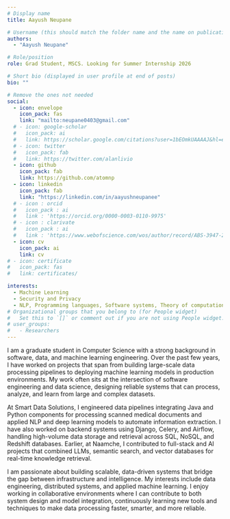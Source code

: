 ```yaml
---
# Display name
title: Aayush Neupane

# Username (this should match the folder name and the name on publications)
authors:
  - "Aayush Neupane"

# Role/position
role: Grad Student, MSCS. Looking for Summer Internship 2026

# Short bio (displayed in user profile at end of posts)
bio: ""

# Remove the ones not needed
social:
  - icon: envelope
    icon_pack: fas
    link: "mailto:neupane0403@gmail.com"
  # - icon: google-scholar
  #   icon_pack: ai
  #   link: https://scholar.google.com/citations?user=1bEOmkUAAAAJ&hl=en
  # - icon: twitter
  #   icon_pack: fab
  #   link: https://twitter.com/alanlivio
  - icon: github
    icon_pack: fab
    link: https://github.com/atomnp
  - icon: linkedin
    icon_pack: fab
    link: "https://linkedin.com/in/aayushneupanee"
  # - icon : orcid
  #   icon_pack : ai
  #   link : 'https://orcid.org/0000-0003-0110-9975'
  # - icon : clarivate
  #   icon_pack : ai
  #   link : 'https://www.webofscience.com/wos/author/record/ABS-3947-2022'
  - icon: cv
    icon_pack: ai
    link: cv
# - icon: certificate
#   icon_pack: fas
#   link: certificates/

interests:
  - Machine Learning
  - Security and Privacy
  - NLP, Programming languages, Software systems, Theory of computation
# Organizational groups that you belong to (for People widget)
#   Set this to `[]` or comment out if you are not using People widget.
# user_groups:
#   - Researchers
---
```


I am a graduate student in Computer Science with a strong background in software, data, and machine learning engineering. Over the past few years, I have worked on projects that span from building large-scale data processing pipelines to deploying machine learning models in production environments. My work often sits at the intersection of software engineering and data science, designing reliable systems that can process, analyze, and learn from large and complex datasets.

At Smart Data Solutions, I engineered data pipelines integrating Java and Python components for processing scanned medical documents and applied NLP and deep learning models to automate information extraction. I have also worked on backend systems using Django, Celery, and Airflow, handling high-volume data storage and retrieval across SQL, NoSQL, and Redshift databases. Earlier, at Naamche, I contributed to full-stack and AI projects that combined LLMs, semantic search, and vector databases for real-time knowledge retrieval.

I am passionate about building scalable, data-driven systems that bridge the gap between infrastructure and intelligence. My interests include data engineering, distributed systems, and applied machine learning. I enjoy working in collaborative environments where I can contribute to both system design and model integration, continuously learning new tools and techniques to make data processing faster, smarter, and more reliable.